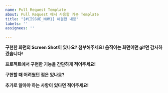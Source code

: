 ```yaml
---
name: Pull Request Template
about: Pull Request 에서 사용할 기본 Template
title: "[#{ISSUE_NUM}] 해결한 내용"
labels: ''
assignees: ''

---
```


**구현한 화면의 Screen Shot이 있나요? 첨부해주세요! 움직이는 화면이면 gif면 감사하겠습니다!**

**프로젝트에서 구현한 기능을 간단하게 적어주세요!**

**구현할 때 어려웠던 점은 있나요?**

**추가로 알아야 하는 사항이 있다면 적어주세요!**

